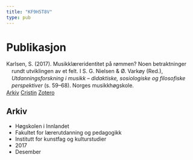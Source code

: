 ```yaml
---
title: "KF9H5T8V"
type: pub
---
```

<h1>Publikasjon</h1>
<article id="csl-bib-container-KF9H5T8V" class="csl-bib-container">
  <div class="csl-bib-body" style="line-height: 1.35; padding-left: 1em; text-indent:-1em;">
  <div class="csl-entry">Karlsen, S. (2017). Musikkl&#xE6;reridentitet p&#xE5; r&#xF8;mmen? Noen betraktninger rundt utviklingen av et felt. I S. G. Nielsen &amp; &#xD8;. Vark&#xF8;y (Red.), <i>Utdanningsforskning i musikk &#x2013; didaktiske, sosiologiske og filosofiske perspektiver</i> (s. 59&#x2013;68). Norges musikkh&#xF8;gskole.</div>
</div>
  <div class="csl-bib-buttons">
    <a href="#taxonomy-article-KF9H5T8V" class="csl-bib-button">Arkiv</a>
    <a href alt="Cristin URL" class="csl-bib-button">Cristin</a>
    <a href alt="Zotero URL" class="csl-bib-button">Zotero</a>
  </div>
  <div id="csl-bib-meta-container-KF9H5T8V"></div>
</article>
<div id="csl-bib-meta-KF9H5T8V" class="csl-bib-meta">
  <article id="taxonomy-article-KF9H5T8V" class="taxonomy-article">
    <h1>Arkiv</h1>
    <ul>
      <li>Høgskolen i Innlandet</li>
      <li>Fakultet for lærerutdanning og pedagogikk</li>
      <li>Institutt for kunstfag og kulturstudier</li>
      <li>2017</li>
      <li>Desember</li>
    </ul>
  </article>
</div>
